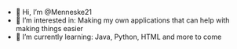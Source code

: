 - 👋 Hi, I’m @Menneske21
- 👀 I’m interested in: Making my own applications that can help with making things easier
- 🌱 I’m currently learning: Java, Python, HTML and more to come

<!---
Menneske21/Menneske21 is a ✨ special ✨ repository because its `README.md` (this file) appears on your GitHub profile.
You can click the Preview link to take a look at your changes.
--->
